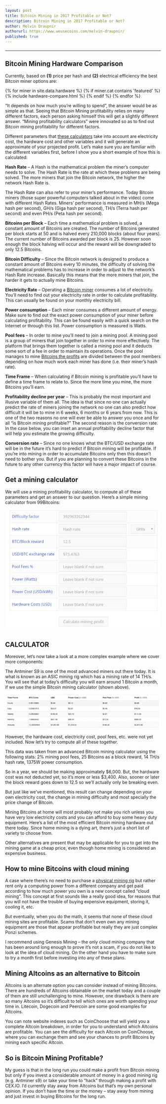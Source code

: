```yaml
---
layout: post
title: Bitcoin Mining in 2017 Profitable or Not? 
description: Bitcoin Mining in 2017 Profitable or Not? 
author: Melvin Draupnir
authorurl: https://www.weusecoins.com/melvin-draupnir/
published: true
---
```


<hr id="hwc" style="width: 100%; margin: 20px 0; color: #eee;" />

<h2>Bitcoin Mining Hardware Comparison</h2>

<p>Currently, based on <b>(1)</b> price per hash and <b>(2)</b> electrical efficiency the best Bitcoin miner options are:</p>

<div class="hardware-comparison">
{% for miner in site.data.hardware %}
{% if miner.cat contains 'featured' %}
{% include hardware-compare.html %}
{% endif %}
{% endfor %}
</div>

<p>“It depends on how much you’re willing to spend”, the answer would be as simple as that. Seeing that Bitcoin Mining profitability relies on many different factors, each person asking himself this will get a slightly different answer. “Mining profitability calculators” were innovated so as to find out Bitcoin mining profitability for different factors.</p>

<p>Different parameters that <a href="/how-does-bitcoin-mining-really-operate/">these calculators</a> take into account are electricity cost, the hardware cost and other variables and it will generate an approximate of your projected profit. Let’s make sure you are familiar with the different variables first, before I show you a short example of how this is calculated:</p>

<p><strong>Hash Rate</strong> – A Hash is the mathematical problem the miner’s computer needs to solve. The Hash Rate is the rate at which these problems are being solved. The more miners that join the Bitcoin network, the higher the network Hash Rate is.</p>
 
<p>The Hash Rate can also refer to your miner’s performance. Today Bitcoin miners (those super powerful computers talked about in the video) come with different Hash Rates. Miners’ performance is measured in MH/s (Mega hash per second), GH/s (Giga hash per second), TH/s (Terra hash per second) and even PH/s (Peta hash per second).</p>

<p><strong>Bitcoins per Block</strong> – Each time a mathematical problem is solved, a constant amount of Bitcoins are created. The number of Bitcoins generated per block starts at 50 and is halved every 210,000 blocks (about four years). The current number of Bitcoins awarded per block is 25. However soon enough the block halving will occur and the reward will be downgraded to only 12.5 Bitcoins.</p>
 
<p><strong>Bitcoin Difficulty</strong> – Since the Bitcoin network is designed to produce a constant amount of Bitcoins every 10 minutes, the difficulty of solving the mathematical problems has to increase in order to adjust to the network’s Hash Rate increase. Basically this means that the more miners that join, the harder it gets to actually mine Bitcoins.</p>
 
<p><strong>Electricity Rate</strong> – Operating a <a href="/bitcoin-mining-centralization/">Bitcoin miner</a> consumes a lot of electricity. You’ll need to find out your electricity rate in order to calculate profitability. This can usually be found on your monthly electricity bill.</p>
 
<p><strong>Power consumption</strong> – Each miner consumes a different amount of energy. Make sure to find out the exact power consumption of your miner before calculating profitability. This can be found easily with a quick search on the Internet or through this list. Power consumption is measured is Watts.</p>
 
<p><strong>Pool fees</strong> – In order to mine you’ll need to join a mining pool. A mining pool is a group of miners that join together in order to mine more effectively. The platform that brings them together is called a mining pool and it deducts some sort of a fee in order to maintain its operations. Once the pool manages to mine <a href="/bitcoin-mining-for-beginners-how-to-mine-bitcoins/">Bitcoins the profits</a> are divided between the pool members depending on how much work each miner has done (i.e. their miner’s hash rate).</p>

<p><strong>Time Frame</strong> – When calculating if Bitcoin mining is profitable you’ll have to define a time frame to relate to. Since the more time you mine, the more Bitcoins you’ll earn.</p>
 
<p><strong>Profitability decline per year</strong> – This is probably the most important and illusive variable of them all. The idea is that since no one can actually predict the rate of miners joining the network no one can also predict how difficult it will be to mine in 6 weeks, 6 months or 6 years from now. This is one of the two reasons no one will ever be able to answer you once and for all “is Bitcoin mining profitable?” The second reason is the conversion rate. In the case below, you can inset an annual profitability decline factor that will help you estimate the growing difficulty.</p>
 
<p><strong>Conversion rate</strong> – Since no one knows what the BTC/USD exchange rate will be in the future it’s hard to predict if Bitcoin mining will be profitable. If you’re into mining in order to accumulate Bitcoins only then this doesn’t need to bother you. But if you are planning to convert these Bitcoins in the future to any other currency this factor will have a major impact of course.</p>
 
<h2>Get a mining calculator</h2>

<p>We will use a mining profitability calculator, to compute all of these parameters and get an answer to our question. Here’s a simple mining calculator from 99Bitcoins:</p>

<p><center><img src="/images/mining-calculator-ofir-beigel.jpg" alt="mining-calculator-ofir-beigel"/></center></p>
 
<h2>CALCULATOR</h2>

<p>Moreover, let’s now take a look at a more complex example where we cover more components:</p>

<p>The Antminer S9 is one of the most advanced miners out there today. It is what is known as an ASIC mining rig which has a mining rate of 14 TH/s. You will see that at today’s difficulty you will earn around 1 Bitcoin a month, if we use the simple Bitcoin mining calculator (shown above).</p>
 
<p><center><img src="/images/mining-with-s9-ofir-beigel.png" alt="mining-with-s9-ofir-beigel"/></center></p>

<p>However, the hardware cost, electricity cost, pool fees, etc. were not yet included. Now let’s try to compute all of these together.</p>

<p>This data was taken from an advanced Bitcoin mining calculator using the following stats: 2% mining pool fees, 25 Bitcoins as a block reward, 14 TH/s hash rate, 1375W power consumption. </p>
 
<p>So in a year, we should be making approximately $6,000. But, the hardware cost was not deducted yet, so it’s more or less $3,400.  Also, sooner or later the block reward goes down to 12.5 so we’ll actually only be breaking even.</p>
 
<p>But just like we’ve mentioned, this result can change depending on your own electricity cost, the change in mining difficulty and most specially the price change of Bitcoin.</p>

<p>Mining Bitcoins at home will most probably not make you rich unless you have very low electricity costs and you can afford to buy some heavy duty equipment. Here’s a list of the most efficient Bitcoin mining hardware out there today. Since home mining is a dying art, there’s just a short list of variety to choose from.</p>
 
<p>Other alternatives are present that may be applicable for you to get into the mining game at a cheap price, even though home mining is considered an expensive business.</p>

<h2>How to mine Bitcoins with cloud mining</h2>

<p>A case where there’s no need to purchase a <a href="/usb-bitcoin-miner-setup-guide/">physical mining rig</a> but rather rent only a computing power from a different company and get paid according to how much power you own is a new concept called “cloud mining“. This concept at first sounds like a really good idea, for reasons that you will not have the trouble of buying expensive equipment, storing it, cooling it, etc.</p>
 
<p>But eventually, when you do the math, it seems that none of these cloud mining sites are profitable. Scams that don’t even own any mining equipment are those that appear profitable but really they are just complex Ponzi schemes.</p>
 
<p>I recommend using Genesis Mining – the only cloud mining company that has been around long enough to prove it’s not a scam, if you do not like to look at the idea of cloud mining. On the other hand you have to make sure to try a month first before investing into any of these plans.</p>
 
<h2>Mining Altcoins as an alternative to Bitcoin</h2>

<p>Altcoins is an alternate option you can consider instead of mining Bitcoins. There are hundreds of Altcoins obtainable on the market today and a couple of them are still unchallenging to mine. However, one drawback is there are so many Altcoins so it’s difficult to tell which ones are worth spending your time in. Litecoin, Dogecoin and Peercoin are some good examples for Altcoins.</p>
 
<p>You can note website indexes such as CoinChoose that will yield you a complete Altcoin breakdown, in order for you to understand which Altcoins are profitable. You can see the difficulty for each Altcoin on CoinChoose, where you can exchange them and see your chances to profit Bitcoins by mining each specific Altcoin. </p>

<h2>So is Bitcoin Mining Profitable?</h2>

<p>My guess is that in the long run you could make a profit from Bitcoin mining but only if you invest a considerable amount of money in a good mining rig (e.g. Antminer s9) or take your time to “hack” through making a profit with CEX.IO. I’d currently stay away from Altcoins but that’s my own personal opinion. If you don’t have the time or the money – stay away from mining and just invest in buying Bitcoins for the long run.</p>
